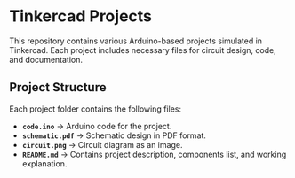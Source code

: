 # Tinkercad Projects  

This repository contains various Arduino-based projects simulated in Tinkercad. Each project includes necessary files for circuit design, code, and documentation.  

## Project Structure  
Each project folder contains the following files:  
- **`code.ino`** → Arduino code for the project.  
- **`schematic.pdf`** → Schematic design in PDF format.  
- **`circuit.png`** → Circuit diagram as an image.  
- **`README.md`** → Contains project description, components list, and working explanation.  
